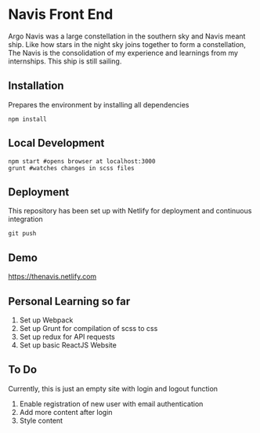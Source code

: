 # Navis Front End

Argo Navis was a large constellation in the southern sky and Navis meant ship. Like how stars in the night sky joins together to form a constellation, The Navis is the consolidation of my experience and learnings from my internships. This ship is still sailing. 

## Installation
Prepares the environment by installing all dependencies

```
npm install
```

## Local Development

```
npm start #opens browser at localhost:3000
grunt #watches changes in scss files
```

## Deployment
This repository has been set up with Netlify for deployment and continuous integration

```
git push
```

## Demo
https://thenavis.netlify.com

## Personal Learning so far

1. Set up Webpack
2. Set up Grunt for compilation of scss to css
3. Set up redux for API requests
4. Set up basic ReactJS Website

## To Do
Currently, this is just an empty site with login and logout function

1. Enable registration of new user with email authentication
2. Add more content after login
3. Style content